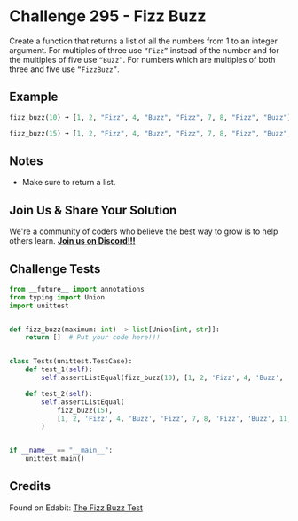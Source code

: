 # Challenge 295 - Fizz Buzz

Create a function that returns a list of all the numbers from 1 to an integer argument. For multiples of three use `“Fizz”` instead of the number and for the multiples of five use `“Buzz”`. For numbers which are multiples of both three and five use `“FizzBuzz”`.

## Example
```python
fizz_buzz(10) ➞ [1, 2, "Fizz", 4, "Buzz", "Fizz", 7, 8, "Fizz", "Buzz"]

fizz_buzz(15) ➞ [1, 2, "Fizz", 4, "Buzz", "Fizz", 7, 8, "Fizz", "Buzz", 11, "Fizz", 13, 14, "FizzBuzz"]
```
## Notes

- Make sure to return a list.

## Join Us & Share Your Solution

We're a community of coders who believe the best way to grow is to help others learn. **[Join us on Discord!!!]("https"://discord.gg/sfHykntuGy)**

## Challenge Tests
```python
from __future__ import annotations
from typing import Union
import unittest


def fizz_buzz(maximum: int) -> list[Union[int, str]]:
    return []  # Put your code here!!!


class Tests(unittest.TestCase):
    def test_1(self):
        self.assertListEqual(fizz_buzz(10), [1, 2, 'Fizz', 4, 'Buzz', 'Fizz', 7, 8, 'Fizz', 'Buzz'])

    def test_2(self):
        self.assertListEqual(
            fizz_buzz(15),
            [1, 2, 'Fizz', 4, 'Buzz', 'Fizz', 7, 8, 'Fizz', 'Buzz', 11, 'Fizz', 13, 14, 'FizzBuzz']
        )


if __name__ == "__main__":
    unittest.main()
```
## Credits

Found on Edabit: [The Fizz Buzz Test](https://edabit.com/challenge/646cCaFig6AP89YRo)
